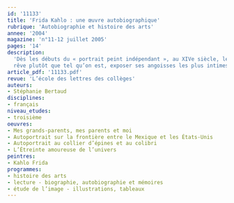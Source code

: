 ```yaml
---
id: '11133'
title: 'Frida Kahlo : une œuvre autobiographique'
rubrique: 'Autobiographie et histoire des arts'
annee: '2004'
magazine: 'n°11-12 juillet 2005'
pages: '14'
description: 
  'Dès les débuts du « portrait peint indépendant », au XIVe siècle, les peintres se sont intéressés à eux-mêmes. L’aspect pratique de cette démarche – quel modèle plus obéissant que soi-même ? – se joint souvent à d’autres motivations : montrer sa virtuosité à d’éventuels acheteurs, témoigner de sa réussite sociale ou privée, se peindre tel qu’on se
  rêve plutôt que tel qu’on est, exposer ses angoisses les plus intimes, s’interroger sur son art… Au-delà de ces raisons, le peintre qui se peint, tel l’écrivain qui rédige son autoportrait ou travaille à son autobiographie, lance un défi radical à sa propre venue au monde qu’il se réapproprie par son œuvre. Afin de permettre aux élèves d’envisager un parallélisme fécond entre la démarche autobiographique des écrivains et celles des peintres, cet article propose une séance de deux heures qui prend appui sur quatre autoportraits de l’artiste mexicaine Frida Kahlo, dont la dimension autobiographique est explorée à travers une analyse essentiellement dénotative et référentielle.'
article_pdf: '11133.pdf'
revue: 'L’école des lettres des collèges'
auteurs:
- Stéphanie Bertaud
disciplines:
- français
niveau_etudes:
- troisième
oeuvres:
- Mes grands-parents, mes parents et moi
- Autoportrait sur la frontière entre le Mexique et les États-Unis
- Autoportrait au collier d’épines et au colibri
- L’Étreinte amoureuse de l’univers
peintres:
- Kahlo Frida
programmes:
- histoire des arts
- lecture - biographie, autobiographie et mémoires
- étude de l’image - illustrations, tableaux
---
```

